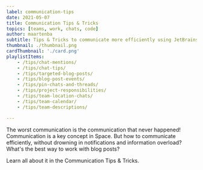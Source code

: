 ```yaml
---
label: communication-tips
date: 2021-05-07
title: Communication Tips & Tricks
topics: [teams, work, chats, code]
author: maartenba
subtitle: Tips & Tricks to communicate more efficiently using JetBrains Space
thumbnail: ./thumbnail.png
cardThumbnail: './card.png'
playlistItems:
    - /tips/chat-mentions/
    - /tips/chat-tips/
    - /tips/targeted-blog-posts/
    - /tips/blog-post-events/
    - /tips/pin-chats-and-threads/
    - /tips/project-responsibilities/
    - /tips/team-location-chats/
    - /tips/team-calendar/
    - /tips/team-descriptions/

---
```



The worst communication is the communication that never happened! Communication is a key concept in Space. But how to communicate efficiently, without drowning in notifications and information overload? What's the best way to work with blog posts?

Learn all about it in the Communication Tips & Tricks.
